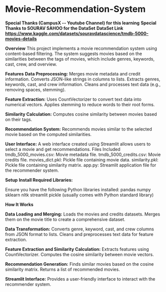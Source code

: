 # Movie-Recommendation-System

**Special Thanks (CampusX -- Youtube Channel) for this learning**
**Special Thanks to SOURAV SAHOO for the DataSet**
**DataSet Link **https://www.kaggle.com/datasets/souravdatascience/tmdb-5000-movies-details**** 

**Overview**
This project implements a movie recommendation system using content-based filtering. The system suggests movies based on the similarities between the tags of movies, which include genres, keywords, cast, crew, and overview.

**Features**
**Data Preprocessing:**
Merges movie metadata and credit information.
Converts JSON-like strings in columns to lists.
Extracts genres, keywords, cast, and crew information.
Cleans and processes text data (e.g., removing spaces, stemming).

**Feature Extraction:**
Uses CountVectorizer to convert text data into numerical vectors.
Applies stemming to reduce words to their root forms.

**Similarity Calculation:**
Computes cosine similarity between movies based on their tags.

**Recommendation System:**
Recommends movies similar to the selected movie based on the computed similarities.

**User Interface:**
A web interface created using Streamlit allows users to select a movie and get recommendations.
Files Included
tmdb_5000_movies.csv: Movie metadata file.
tmdb_5000_credits.csv: Movie credits file.
movies_dict.pkl: Pickle file containing movie data.
similarity.pkl: Pickle file containing similarity matrix.
app.py: Streamlit application file for the recommender system.

**Setup**
**Install Required Libraries:**

Ensure you have the following Python libraries installed:
pandas
numpy
sklearn
nltk
streamlit
pickle (usually comes with Python standard library)

**How It Works**

**Data Loading and Merging:**
Loads the movies and credits datasets.
Merges them on the movie title to create a comprehensive dataset.

**Data Transformation:**
Converts genre, keyword, cast, and crew columns from JSON format to lists.
Cleans and preprocesses text data for feature extraction.

**Feature Extraction and Similarity Calculation:**
Extracts features using CountVectorizer.
Computes the cosine similarity between movie vectors.

**Recommendation Generation:**
Finds similar movies based on the cosine similarity matrix.
Returns a list of recommended movies.

**Streamlit Interface:**
Provides a user-friendly interface to interact with the recommender system.
